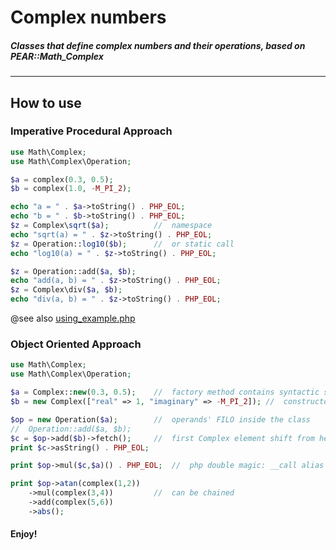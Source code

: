 # Complex numbers
##### Classes that define complex numbers and their operations, based on PEAR::Math_Complex
---
## How to use
### Imperative Procedural Approach 
```php
use Math\Complex;
use Math\Complex\Operation;

$a = complex(0.3, 0.5);
$b = complex(1.0, -M_PI_2);

echo "a = " . $a->toString() . PHP_EOL;
echo "b = " . $b->toString() . PHP_EOL;
$z = Complex\sqrt($a);          //  namespace
echo "sqrt(a) = " . $z->toString() . PHP_EOL;
$z = Operation::log10($b);      //  or static call
echo "log10(a) = " . $z->toString() . PHP_EOL;

$z = Operation::add($a, $b);
echo "add(a, b) = " . $z->toString() . PHP_EOL;
$z = Complex\div($a, $b);
echo "div(a, b) = " . $z->toString() . PHP_EOL;
```
@see also [using_example.php](./using_example.php)




### Object Oriented Approach
```php
use Math\Complex;
use Math\Complex\Operation;

$a = Complex::new(0.3, 0.5);    //  factory method contains syntactic sugar 
$b = new Complex(["real" => 1, "imaginary" => -M_PI_2]); //  constructor does not 

$op = new Operation($a);        //  operands' FILO inside the class
//  Operation::add($a, $b);
$c = $op->add($b)->fetch();     //  first Complex element shift from heap's top and return
print $c->asString() . PHP_EOL;

print $op->mul($c,$a)() . PHP_EOL;  //  php double magic: __call alias fetch() & __toString

print $op->atan(complex(1,2))
	->mul(complex(3,4))         //  can be chained
	->add(complex(5,6))
	->abs();
```

#### Enjoy!
